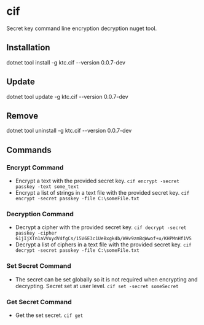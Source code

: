 # cif

Secret key command line encryption decryption nuget tool.

## Installation

dotnet tool install -g ktc.cif --version 0.0.7-dev

## Update

dotnet tool update -g ktc.cif --version 0.0.7-dev

## Remove

dotnet tool uninstall -g ktc.cif --version 0.0.7-dev

## Commands

### Encrypt Command

- Encrypt a text with the provided secret key. `cif encrypt -secret passkey -text some_text`
- Encrypt a list of strings in a text file with the provided secret key. `cif encrypt -secret passkey -file C:\someFile.txt`

### Decryption Command

- Decrypt a cipher with the provided secret key. `cif decrypt -secret passkey -cipher 61jIjXTn1aVVuydV4fgCs/15V6E3c1UeBxgk4b/WHv9zmBqWwof+u/KHPMnHf1VS`
- Decrypt a list of ciphers in a text file with the provided secret key. `cif decrypt -secret passkey -file C:\someFile.txt`

### Set Secret Command

- The secret can be set globally so it is not required when encrypting and decrypting. Secret set at user level. `cif set -secret someSecret`

### Get Secret Command

- Get the set secret. `cif get`
